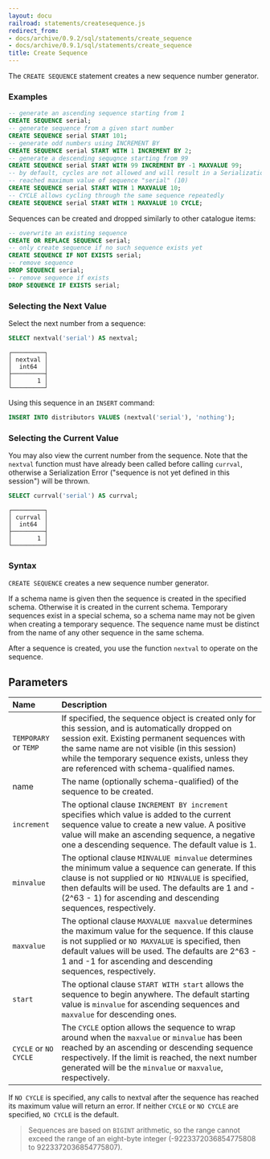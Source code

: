 ```yaml
---
layout: docu
railroad: statements/createsequence.js
redirect_from:
- docs/archive/0.9.2/sql/statements/create_sequence
- docs/archive/0.9.1/sql/statements/create_sequence
title: Create Sequence
---
```


The `CREATE SEQUENCE` statement creates a new sequence number generator.

### Examples

```sql
-- generate an ascending sequence starting from 1
CREATE SEQUENCE serial;
-- generate sequence from a given start number
CREATE SEQUENCE serial START 101;
-- generate odd numbers using INCREMENT BY
CREATE SEQUENCE serial START WITH 1 INCREMENT BY 2;
-- generate a descending sequqnce starting from 99
CREATE SEQUENCE serial START WITH 99 INCREMENT BY -1 MAXVALUE 99;
-- by default, cycles are not allowed and will result in a Serialization Error, e.g.:
-- reached maximum value of sequence "serial" (10)
CREATE SEQUENCE serial START WITH 1 MAXVALUE 10;
-- CYCLE allows cycling through the same sequence repeatedly
CREATE SEQUENCE serial START WITH 1 MAXVALUE 10 CYCLE;
```

Sequences can be created and dropped similarly to other catalogue items:

```sql
-- overwrite an existing sequence
CREATE OR REPLACE SEQUENCE serial;
-- only create sequence if no such sequence exists yet
CREATE SEQUENCE IF NOT EXISTS serial;
-- remove sequence
DROP SEQUENCE serial;
-- remove sequence if exists
DROP SEQUENCE IF EXISTS serial;
```

### Selecting the Next Value

Select the next number from a sequence:

```sql
SELECT nextval('serial') AS nextval;
```
```text
┌─────────┐
│ nextval │
│  int64  │
├─────────┤
│       1 │
└─────────┘
```

Using this sequence in an `INSERT` command:

```sql
INSERT INTO distributors VALUES (nextval('serial'), 'nothing');
```

### Selecting the Current Value

You may also view the current number from the sequence. Note that the `nextval` function must have already been called before calling `currval`, otherwise a Serialization Error ("sequence is not yet defined in this session") will be thrown.

```sql
SELECT currval('serial') AS currval;
```
```text
┌─────────┐
│ currval │
│  int64  │
├─────────┤
│       1 │
└─────────┘
```

### Syntax

<div id="rrdiagram"></div>

`CREATE SEQUENCE` creates a new sequence number generator.

If a schema name is given then the sequence is created in the specified schema. Otherwise it is created in the current schema. Temporary sequences exist in a special schema, so a schema name may not be given when creating a temporary sequence. The sequence name must be distinct from the name of any other sequence in the same schema.

After a sequence is created, you use the function `nextval` to operate on the sequence.

## Parameters

| Name | Description |
|:--|:-----|
| `TEMPORARY` or `TEMP` | If specified, the sequence object is created only for this session, and is automatically dropped on session exit. Existing permanent sequences with the same name are not visible (in this session) while the temporary sequence exists, unless they are referenced with schema-qualified names. |
| name | The name (optionally schema-qualified) of the sequence to be created. |
| `increment` | The optional clause `INCREMENT BY increment` specifies which value is added to the current sequence value to create a new value. A positive value will make an ascending sequence, a negative one a descending sequence. The default value is 1. |
| `minvalue` | The optional clause `MINVALUE minvalue` determines the minimum value a sequence can generate. If this clause is not supplied or `NO MINVALUE` is specified, then defaults will be used. The defaults are 1 and -(2^63 - 1) for ascending and descending sequences, respectively. |
| `maxvalue` | The optional clause `MAXVALUE maxvalue` determines the maximum value for the sequence. If this clause is not supplied or `NO MAXVALUE` is specified, then default values will be used. The defaults are 2^63 - 1 and -1 for ascending and descending sequences, respectively. |
| `start` | The optional clause `START WITH start` allows the sequence to begin anywhere. The default starting value is `minvalue` for ascending sequences and `maxvalue` for descending ones. |
| `CYCLE` or `NO CYCLE` | The `CYCLE` option allows the sequence to wrap around when the `maxvalue` or `minvalue` has been reached by an ascending or descending sequence respectively. If the limit is reached, the next number generated will be the `minvalue` or `maxvalue`, respectively. |

If `NO CYCLE` is specified, any calls to nextval after the sequence has reached its maximum value will return an error. If neither `CYCLE` or `NO CYCLE` are specified, `NO CYCLE` is the default.

> Sequences are based on `BIGINT` arithmetic, so the range cannot exceed the range of an eight-byte integer (-9223372036854775808 to 9223372036854775807).